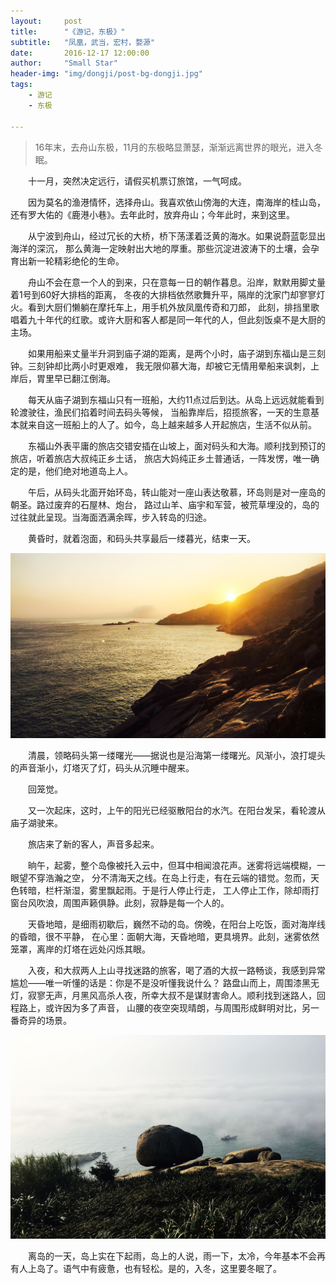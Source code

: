 ```yaml
---
layout:     post
title:      "《游记，东极》"
subtitle:   "凤凰，武当，宏村，婺源"
date:       2016-12-17 12:00:00
author:     "Small Star"
header-img: "img/dongji/post-bg-dongji.jpg"
tags:
    - 游记
    - 东极

---
```


>16年末，去舟山东极，11月的东极略显萧瑟，渐渐远离世界的眼光，进入冬眠。

　　十一月，突然决定远行，请假买机票订旅馆，一气呵成。

　　因为莫名的渔港情怀，选择舟山。我喜欢依山傍海的大连，南海岸的桂山岛，
还有罗大佑的《鹿港小巷》。去年此时，放弃舟山；今年此时，来到这里。

　　从宁波到舟山，经过冗长的大桥，桥下荡漾着泛黄的海水。如果说蔚蓝彰显出海洋的深沉，
那么黄海一定映射出大地的厚重。那些沉淀进波涛下的土壤，会孕育出新一轮精彩绝伦的生命。

　　舟山不会在意一个人的到来，只在意每一日的朝作暮息。沿岸，默默用脚丈量着1号到60好大排档的距离，
冬夜的大排档依然歌舞升平，隔岸的沈家门却寥寥灯火。看到大厨们懒躺在摩托车上，用手机外放凤凰传奇和刀郎，
此刻，排挡里歌唱着九十年代的红歌。或许大厨和客人都是同一年代的人，但此刻饭桌不是大厨的主场。

　　如果用船来丈量半升洞到庙子湖的距离，是两个小时，庙子湖到东福山是三刻钟。三刻钟却比两小时更艰难，
我无限仰慕大海，却被它无情用晕船来讽刺，上岸后，胃里早已翻江倒海。

　　每天从庙子湖到东福山只有一班船，大约11点过后到达。从岛上远远就能看到轮渡驶往，渔民们掐着时间去码头等候，
当船靠岸后，招揽旅客，一天的生意基本就来自这一班船上的人了。如今，岛上越来越多人开起旅店，生活不似从前。

　　东福山外表平庸的旅店交错安插在山坡上，面对码头和大海。顺利找到预订的旅店，听着旅店大叔纯正乡土话，
旅店大妈纯正乡土普通话，一阵发愣，唯一确定的是，他们绝对地道岛上人。

　　午后，从码头北面开始环岛，转山能对一座山表达敬慕，环岛则是对一座岛的朝圣。路过废弃的石屋林、炮台，
路过山羊、庙宇和军营，被荒草埋没的，岛的过往就此呈现。当海面洒满余晖，步入转岛的归途。

　　黄昏时，就着泡面，和码头共享最后一缕暮光，结束一天。

![](/img/dongji/post-liming.jpg)

　　清晨，领略码头第一缕曙光——据说也是沿海第一缕曙光。风渐小，浪打堤头的声音渐小，灯塔灭了灯，码头从沉睡中醒来。

　　回笼觉。

　　又一次起床，这时，上午的阳光已经驱散阳台的水汽。在阳台发呆，看轮渡从庙子湖驶来。

　　旅店来了新的客人，声音多起来。

　　晌午，起雾，整个岛像被托入云中，但耳中相闻浪花声。迷雾将远端模糊，一眼望不穿浩瀚之空，
分不清海天之线。在岛上行走，有在云端的错觉。忽而，天色转暗，栏杆渐湿，雾里飘起雨。于是行人停止行走，
工人停止工作，除却雨打窗台风吹浪，周围声籁俱静。此刻，寂静是每一个人的。

　　天昏地暗，是细雨初歇后，巍然不动的岛。傍晚，在阳台上吃饭，面对海岸线的昏暗，很不平静，
在心里：面朝大海，天昏地暗，更具境界。此刻，迷雾依然笼罩，离岸的灯塔在远处闪烁其眼。

　　入夜，和大叔两人上山寻找迷路的旅客，喝了酒的大叔一路畅谈，我感到异常尴尬——唯一听懂的话是：你是不是没听懂我说什么？
路盘山而上，周围漆黑无灯，寂寥无声，月黑风高杀人夜，所幸大叔不是谋财害命人。顺利找到迷路人，回程路上，或许因为多了声音，
山腰的夜空突现晴朗，与周围形成鲜明对比，另一番奇异的场景。

![](/img/dongji/post-yunwu.jpg)

　　离岛的一天，岛上实在下起雨，岛上的人说，雨一下，太冷，今年基本不会再有人上岛了。语气中有疲惫，也有轻松。是的，入冬，这里要冬眠了。